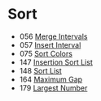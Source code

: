 # Sort
- 056 [Merge Intervals](../src/P-056-Merge-Intervals.py)
- 057 [Insert Interval](../src/P-057-Insert-Interval.py)
- 075 [Sort Colors](../src/P-075-Sort-Color.py)
- 147 [Insertion Sort List](../src/P-147-Insertion-Sort-List.py)
- 148 [Sort List](../src/P-148-Sort-List.py)
- 164 [Maximum Gap](../src/P-164-Maximum-Gap.py)
- 179 [Largest Number](../src/P-179-Largest-Number.py)
